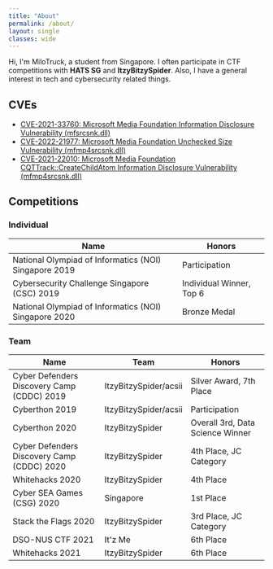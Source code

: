 ```yaml
---
title: "About"
permalink: /about/
layout: single
classes: wide
---
```


Hi, I'm MiloTruck, a student from Singapore. I often participate in CTF competitions with **HATS SG** and **ItzyBitzySpider**. Also, I have a general interest in tech and cybersecurity related things.

## CVEs

* [CVE-2021-33760: Microsoft Media Foundation Information Disclosure Vulnerability (mfsrcsnk.dll)](/blog/CVE-2021-33760)
* [CVE-2022-21977: Microsoft Media Foundation Unchecked Size Vulnerability (mfmp4srcsnk.dll)](/blog/CVE-2021-21977)
* [CVE-2021-22010: Microsoft Media Foundation CQTTrack::CreateChildAtom Information Disclosure Vulnerability (mfmp4srcsnk.dll)](/blog/CVE-2021-22010)

## Competitions

### Individual   

| Name                                                  | Honors                   	|
|-------------------------------------------------------|--------------------------	|
| National Olympiad of Informatics (NOI) Singapore 2019 | Participation            	|
| Cybersecurity Challenge Singapore (CSC) 2019          | Individual Winner, Top 6 	|
| National Olympiad of Informatics (NOI) Singapore 2020 | Bronze Medal            	| 


### Team   

| Name                                       | Team                  | Honors                           |
|--------------------------------------------|-----------------------|----------------------------------|
| Cyber Defenders Discovery Camp (CDDC) 2019 | ItzyBitzySpider/acsii | Silver Award, 7th Place          |
| Cyberthon 2019                             | ItzyBitzySpider/acsii | Participation                    |
| Cyberthon 2020                             | ItzyBitzySpider       | Overall 3rd, Data Science Winner |
| Cyber Defenders Discovery Camp (CDDC) 2020 | ItzyBitzySpider       | 4th Place, JC Category           |
| Whitehacks 2020                            | ItzyBitzySpider       | 4th Place                        |
| Cyber SEA Games (CSG) 2020                 | Singapore             | 1st Place                        |
| Stack the Flags 2020                       | ItzyBitzySpider       | 3rd Place, JC Category           |
| DSO-NUS CTF 2021                           | It'z Me               | 6th Place                        |
| Whitehacks 2021                            | ItzyBitzySpider       | 6th Place                        |
